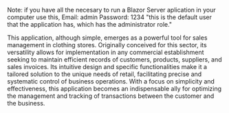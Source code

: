 
Note: if you have all the necesary to run a Blazor Server aplication in your computer use this, Email: admin Password: 1234 
"this is the default user that the application has, which has the administrator role."

This application, although simple, emerges as a powerful tool for sales management in clothing stores. Originally conceived 
for this sector, its versatility allows for implementation in any commercial establishment seeking to maintain efficient 
records of customers, products, suppliers, and sales invoices. Its intuitive design and specific functionalities make it a 
tailored solution to the unique needs of retail, facilitating precise and systematic control of business operations. With a 
focus on simplicity and effectiveness, this application becomes an indispensable ally for optimizing the management and tracking 
of transactions between the customer and the business.
